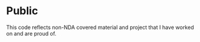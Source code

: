 # Public
This code reflects non-NDA covered material and project that I have worked on and are proud of.

